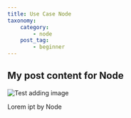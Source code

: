 ```yaml
---
title: Use Case Node
taxonomy:
    category:
        - node
    post_tag:
        - beginner
---
```


## My post content for Node

![Test adding image](https://jtest.fulgur.ventures/wp-content/uploads/2022/02/test-add-image-core.png)

Lorem ipt by Node